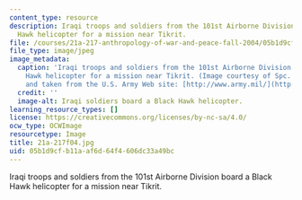 ```yaml
---
content_type: resource
description: Iraqi troops and soldiers from the 101st Airborne Division board a Black
  Hawk helicopter for a mission near Tikrit.
file: /courses/21a-217-anthropology-of-war-and-peace-fall-2004/05b1d9cfb11aaf6d64f4606dc33a49bc_21a-217f04.jpg
file_type: image/jpeg
image_metadata:
  caption: 'Iraqi troops and soldiers from the 101st Airborne Division board a Black
    Hawk helicopter for a mission near Tikrit. (Image courtesy of Spc. Teddy Wade
    and taken from the U.S. Army Web site: [http://www.army.mil/](http://www.army.mil/).)'
  credit: ''
  image-alt: Iraqi soldiers board a Black Hawk helicopter.
learning_resource_types: []
license: https://creativecommons.org/licenses/by-nc-sa/4.0/
ocw_type: OCWImage
resourcetype: Image
title: 21a-217f04.jpg
uid: 05b1d9cf-b11a-af6d-64f4-606dc33a49bc
---
```

Iraqi troops and soldiers from the 101st Airborne Division board a Black Hawk helicopter for a mission near Tikrit.